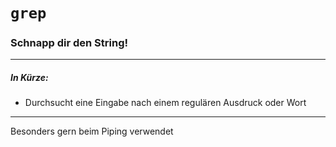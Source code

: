 # `grep`
### Schnapp dir den String!

-----
##### In Kürze:
* Durchsucht eine Eingabe nach einem regulären Ausdruck oder Wort

-----
Besonders gern beim Piping verwendet